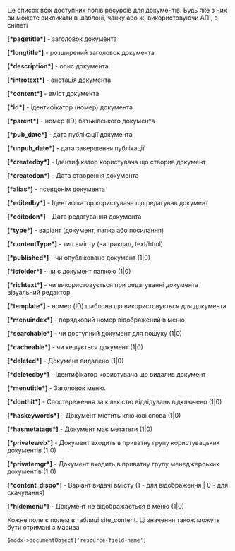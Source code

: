 Це список всіх доступних полів ресурсів для документів. Будь яке з них ви можете викликати в шаблоні, чанку або ж, використовуючи АПІ, в сніпеті

**[\*pagetitle\*]** - заголовок документа

**[\*longtitle\*]** - розширений заголовок документа

**[\*description\*]** - опис документа

**[\*introtext\*]** - анотація документа

**[\*content\*]** - вміст документа

**[\*id\*]** - ідентифікатор (номер) документа

**[\*parent\*]** - номер (ID) батьківського документа

**[\*pub_date\*]** - дата публікації документа

**[\*unpub_date\*]** - дата завершення публікації

**[\*createdby\*]** - Ідентифікатор користувача що створив документ

**[\*createdon\*]** - Дата створення документа

**[\*alias\*]** - псевдонім документа

**[\*editedby\*]** - Ідентифікатор користувача що редагував документ

**[\*editedon\*]** - Дата редагування документа

**[\*type\*]** - варіант (документ, папка або посилання)

**[\*contentType\*]** - тип вмісту (наприклад, text/html)

**[\*published\*]** - чи опубліковано документ (1|0)

**[\*isfolder\*]** -  чи є документ папкою (1|0)

**[\*richtext\*]** - чи використовується при редагуванні документа візуальний редактор

**[\*template\*]** - номер (ID) шаблона що використовується для документа

**[\*menuindex\*]** - порядковий номер відображений в меню

**[\*searchable\*]** - чи доступний документ для пошуку (1|0)

**[\*cacheable\*]** - чи кешується документ (1|0)

**[\*deleted\*]** - Документ видалено (1|0)

**[\*deletedby\*]** - Ідентифікатор користувача що видалив документ

**[\*menutitle\*]** - Заголовок меню.

**[\*donthit\*]** - Спостереження за кількістю відвідувань відключено (1|0)

**[\*haskeywords\*]** - Документ містить ключові слова (1|0)

**[\*hasmetatags\*]** - Документ має метатеги (1|0)

**[\*privateweb\*]** - Документ входить в приватну групу користувацьких документів (1|0)

**[\*privatemgr\*]** - Документ входить в приватну групу менеджерських документів (1|0)

**[\*content_dispo\*]** - Варіант видачі вмісту (1 - для відображення | 0 - для скачування)

**[\*hidemenu\*]** - Документ не відображається в меню (1|0)


Кожне поле є полем в таблиці site_content. Ці значення також можуть бути отримані з масива

```
$modx->documentObject['resource-field-name']
```
